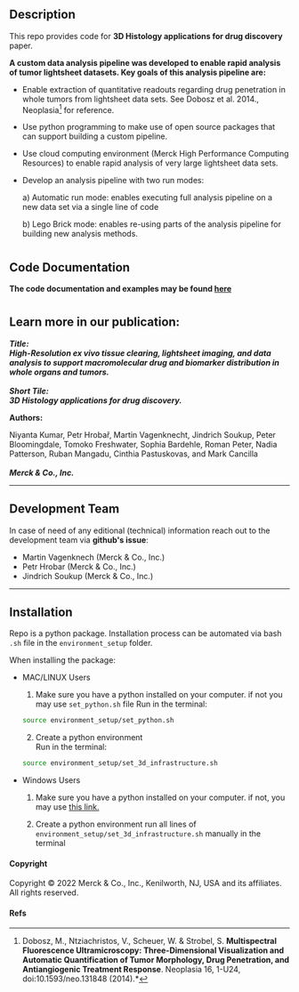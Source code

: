 ## Description

This repo provides code for **3D Histology applications for drug discovery** paper.

**A custom data analysis pipeline was developed to enable rapid analysis of tumor lightsheet datasets. Key goals of this analysis pipeline are:**

* Enable extraction of quantitative readouts regarding drug penetration in whole tumors from lightsheet data sets. See Dobosz et al. 2014., Neoplasia[^1] for reference. 
* Use python programming to make use of open source packages that can support building a custom pipeline.
* Use cloud computing environment (Merck High Performance Computing Resources) to enable rapid analysis of very large lightsheet data sets. 
* Develop an analysis pipeline with two run modes:

    a) Automatic run mode: enables executing full analysis pipeline on a new data set via a single line of code

    b) Lego Brick mode: enables re-using parts of the analysis pipeline for building new analysis methods. 

# 
## Code Documentation 
**The code documentation and examples may be found [here](https://merck.github.io/3D_Tumor_Lightsheet_Analysis_Pipeline/)**


#

## Learn more in our publication:





***Title: <br />
High-Resolution ex vivo tissue clearing, lightsheet imaging, and data analysis to support macromolecular drug and biomarker distribution in whole organs and tumors. <br /> <br /> Short Tile:<br />
3D Histology applications for drug discovery.***


**Authors:<br />**

Niyanta Kumar, Petr Hrobař, Martin Vagenknecht, Jindrich Soukup, Peter Bloomingdale, Tomoko Freshwater, Sophia Bardehle, Roman Peter, Nadia Patterson, Ruban Mangadu, Cinthia Pastuskovas, and Mark Cancilla
<br /><br />***Merck & Co., Inc.***
***


## Development Team

In case of need of any editional (technical) information reach out to the development team via **github's issue**:

* Martin Vagenknech (Merck & Co., Inc.)
* Petr Hrobar (Merck & Co., Inc.)
* Jindrich Soukup (Merck & Co., Inc.)


***

## Installation

Repo is a python package. Installation process can be automated via bash `.sh` file in the `environment_setup` folder.

When installing the package:

* MAC/LINUX Users

    1) Make sure you have a python installed on your computer.
    if not you may use `set_python.sh` file
    Run in the terminal:
    ```bash
    source environment_setup/set_python.sh

    ```

    2) Create a python environment  
    Run in the terminal:
    ```bash
    source environment_setup/set_3d_infrastructure.sh
    ```

* Windows Users
    1) Make sure you have a python installed on your computer.
    if not, you may use [this link.](https://docs.conda.io/en/latest/miniconda.html)

    2) Create a python environment run all lines of `environment_setup/set_3d_infrastructure.sh` manually in the terminal


#### Copyright
Copyright © 2022 Merck & Co., Inc., Kenilworth, NJ, USA and its affiliates. All rights reserved.


#### Refs
[^1]: Dobosz, M., Ntziachristos, V., Scheuer, W. & Strobel, S. **Multispectral Fluorescence Ultramicroscopy: Three-Dimensional Visualization and Automatic Quantification of Tumor Morphology, Drug Penetration, and Antiangiogenic Treatment Response**. Neoplasia 16, 1-U24, doi:10.1593/neo.131848 (2014).*


